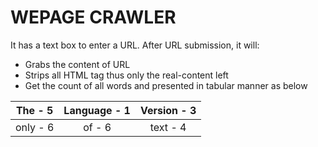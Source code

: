 # WEPAGE CRAWLER
It has a text box to enter a URL. After URL submission, it will:
* Grabs the content of URL
* Strips all HTML tag thus only the real-content left
* Get the count of all words and presented in tabular manner as below

| The - 5 | Language - 1| Version - 3|
|:-------:|:-----------:|:----------:|
| only - 6| of - 6      | text - 4   |